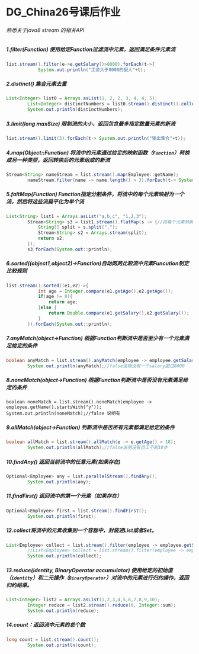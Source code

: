 # DG_China26号课后作业



###### 熟悉关于java8 stream 的相关API



##### 1.filter(Function) 使用给定Function过滤流中元素，返回满足条件元素流

~~~java
list.stream().filter(e->e.getSalary()>8000).forEach(t->{
            System.out.println("工资大于8000的狠人"+t);
~~~

##### 2.distinct() 集合元素去重

~~~java
List<Integer> list0 = Arrays.asList(1, 2, 2, 3, 4, 4, 5);
        List<Integer> distinctNumbers = list0.stream().distinct().collect(Collectors.toList());
        System.out.println(distinctNumbers);
~~~

##### 3.limit(long maxSize) 限制流的大小，返回包含最多指定数量元素的新流

~~~java
list.stream().limit(3).forEach(t-> System.out.println("输出集合"+t));
~~~

##### 4.map(Object::Function) 将流中的元素通过给定的映射函数（`Function`）转换成另一种类型，返回转换后的元素组成的新流

~~~java
Stream<String> nameStream = list.stream().map(Employee::getName);
        nameStream.filter(name -> name.length() > 3).forEach(t-> System.out.println("获取员工姓名大于3的员工->>>"+t));
~~~

##### 5.faltMap(Function) Function指定分割条件，将流中的每个元素映射为一个流，然后将这些流扁平化为单个流

~~~java
List<String> list1 = Arrays.asList("a,b,c", "1,2,3");
        Stream<String> s3 = list1.stream().flatMap(s -> {//将每个元素转换成一个stream
            String[] split = s.split(",");
            Stream<String> s2 = Arrays.stream(split);
            return s2;
        });
        s3.forEach(System.out::println);
~~~

##### 6.sorted((object1,object2)->Function)自动两两比较流中元素Funcution制定比较规则

~~~java
list.stream().sorted((e1,e2)->{
            int age = Integer.compare(e1.getAge(),e2.getAge());
            if(age != 0){
                return age;
            }else {
                return Double.compare(e1.getSalary(),e2.getSalary());
            }
        }).forEach(System.out::println);
~~~

##### 7.anyMatch(object->Function) 根据Function判断流中是否至少有一个元素满足给定的条件

~~~java
boolean anyMatch = list.stream().anyMatch(employee -> employee.getSalary() > 8000);
        System.out.println(anyMatch);//false说明没有一个salary超过8000
~~~

##### 8.noneMatch(object->Function) 根据Function判断流中是否没有元素满足给定的条件

```
boolean noneMatch = list.stream().noneMatch(employee -> employee.getName().startsWith("y"));
System.out.println(noneMatch);//false 说明有
```

##### 9.allMatch(object->Function) 判断流中是否所有元素都满足给定的条件

~~~java
boolean allMatch = list.stream().allMatch(e -> e.getAge() > 18);
        System.out.println(allMatch);//false说明没有员工不到18岁
~~~

##### 10.findAny() 返回当前流中的任意元素(如果存在)

~~~java
Optional<Employee> any = list.parallelStream().findAny();
        System.out.println(any);
~~~

##### 11.findFirst() 返回流中的第一个元素（如果存在）

~~~java 
Optional<Employee> first = list.stream().findFirst();
        System.out.println(first);
~~~

##### 12.collect将流中的元素收集到一个容器中，封装进List或者Set。

~~~java
List<Employee> collect = list.stream().filter(employee -> employee.getSalary() > 8000).collect(Collectors.toList());
        //List<Employee> collect = list.stream().filter(employee -> employee.getSalary() > 8000).collect(Collectors.toSet());
        System.out.println(collect);
~~~

##### 13.reduce(identity, BinaryOperator<T> accumulator) 使用给定的初始值（`identity`）和二元操作（`BinaryOperator`）对流中的元素进行归约操作，返回归约结果。

~~~java
List<Integer> list2 = Arrays.asList(1,2,3,4,5,6,7,8,9,10);
        Integer reduce = list2.stream().reduce(0, Integer::sum);
        System.out.println(reduce);
~~~

##### 14.count：返回流中元素的总个数

~~~java
long count = list.stream().count();
        System.out.println(count);
~~~



